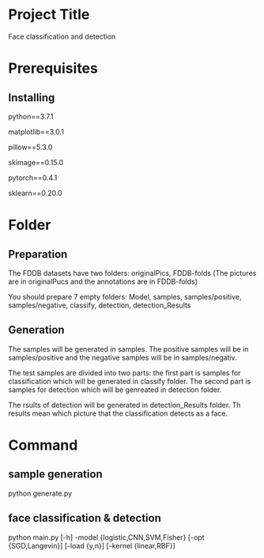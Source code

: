 # Project Title

Face classification and detection

# Prerequisites

## Installing

python==3.7.1

matplotlib==3.0.1

pillow==5.3.0

skimage==0.15.0

pytorch==0.4.1

sklearn==0.20.0

# Folder

## Preparation

The FDDB datasets have two folders: originalPics, FDDB-folds (The pictures are in originalPucs and the annotations are in FDDB-folds)

You should prepare 7 empty folders: Model, samples, samples/positive, samples/negative, classify, detection, detection_Results

## Generation

The samples will be generated in samples. The positive samples will be in samples/positive and the negative samples will be in samples/negativ.

The test samples are divided into two parts: the first part is samples for classification which will be generated in classify folder. The second part is samples for detection which will be genreated in detection folder.

The rsults of detection will be generated in detection_Results folder. Th results mean    which picture that the classification detects as a face.

# Command

## sample generation

python generate.py

## face classification & detection

python main.py [-h] -model {logistic,CNN,SVM,Fisher} [-opt {SGD,Langevin}] [-load {y,n}] [-kernel {linear,RBF}]